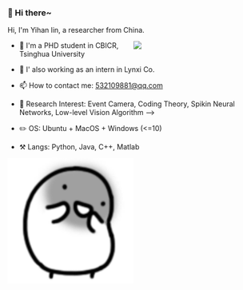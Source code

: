 ### 👋 Hi there~




Hi, I'm Yihan lin, a researcher from China.

[<img align="right" width="50%" src="https://github-readme-stats.vercel.app/api?username=lyh983012&show_icons=true">](https://metrics.lecoq.io/lyh983012?template=classic)

- 🏫 I'm a PHD student in  CBICR, Tsinghua University
- 🏫 I' also working as an intern in Lynxi Co. 
- 📫 How to contact me: 532109881@qq.com
- 🔭 Research Interest: Event Camera, Coding Theory, Spikin Neural Networks, Low-level Vision Algorithm
-->


- ✏️ OS: Ubuntu + MacOS + Windows (<=10)
- ⚒️ Langs: Python, Java, C++, Matlab

<img align="left" width="50%" src="./test.gif" alt="show" />
